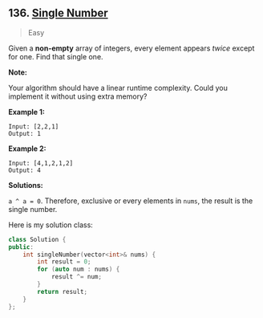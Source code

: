 ## 136. [Single Number](https://leetcode.com/problems/single-number/)

> Easy

Given a **non-empty** array of integers, every element appears *twice* except for one. Find that single one.

**Note:**

Your algorithm should have a linear runtime complexity. Could you implement it without using extra memory?

**Example 1:**

```
Input: [2,2,1]
Output: 1
```

**Example 2:**

```
Input: [4,1,2,1,2]
Output: 4
```



**Solutions:**

`a ^ a = 0`. Therefore, exclusive or every elements in `nums`, the result is the single number.

Here is my solution class:

```c++
class Solution {
public:
	int singleNumber(vector<int>& nums) {
		int result = 0;
		for (auto num : nums) {
			result ^= num;
		}
		return result;
	}
};
```

